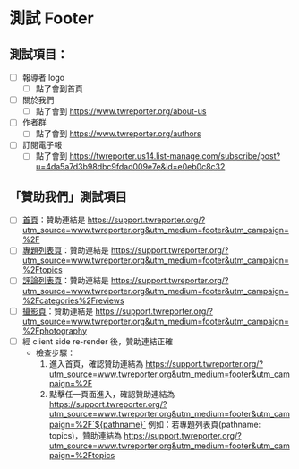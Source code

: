 # 測試 Footer

## 測試項目：

- [ ] 報導者 logo
  - [ ] 點了會到首頁
- [ ] 關於我們
  - [ ] 點了會到 https://www.twreporter.org/about-us
- [ ] 作者群
  - [ ] 點了會到 https://www.twreporter.org/authors
- [ ] 訂閱電子報
  - [ ] 點了會到 https://twreporter.us14.list-manage.com/subscribe/post?u=4da5a7d3b98dbc9fdad009e7e&id=e0eb0c8c32

## 「贊助我們」測試項目

- [ ] [首頁](https://www.twreporter.org/)：贊助連結是 https://support.twreporter.org/?utm_source=www.twreporter.org&utm_medium=footer&utm_campaign=%2F
- [ ] [專題列表頁](https://www.twreporter.org/topics)：贊助連結是 https://support.twreporter.org/?utm_source=www.twreporter.org&utm_medium=footer&utm_campaign=%2Ftopics
- [ ] [評論列表頁](https://www.twreporter.org/categories/reviews)：贊助連結是 https://support.twreporter.org/?utm_source=www.twreporter.org&utm_medium=footer&utm_campaign=%2Fcategories%2Freviews
- [ ] [攝影頁](https://www.twreporter.org/photography)：贊助連結是 https://support.twreporter.org/?utm_source=www.twreporter.org&utm_medium=footer&utm_campaign=%2Fphotography
- [ ] 經 client side re-render 後，贊助連結正確
  - 檢查步驟：
    1. 進入首頁，確認贊助連結為 https://support.twreporter.org/?utm_source=www.twreporter.org&utm_medium=footer&utm_campaign=%2F
    2. 點擊任一頁面進入，確認贊助連結為 https://support.twreporter.org/?utm_source=www.twreporter.org&utm_medium=footer&utm_campaign=%2F`${pathname}`
       例如：若專題列表頁(pathname: topics)，贊助連結為 https://support.twreporter.org/?utm_source=www.twreporter.org&utm_medium=footer&utm_campaign=%2Ftopics
